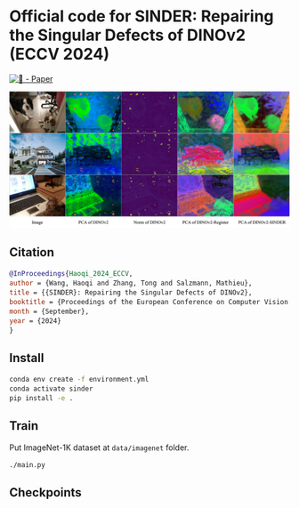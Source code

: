 # Official code for SINDER: Repairing the Singular Defects of DINOv2 (ECCV 2024)

[![🦢 - Paper](https://img.shields.io/badge/🦢-Paper-red)](https://arxiv.org/abs/2407.16826)

![SINDER](./resources/high_norm.jpg)

## Citation

```bibtex
@InProceedings{Haoqi_2024_ECCV,
author = {Wang, Haoqi and Zhang, Tong and Salzmann, Mathieu},
title = {{SINDER}: Repairing the Singular Defects of DINOv2},
booktitle = {Proceedings of the European Conference on Computer Vision (ECCV)},
month = {September},
year = {2024}
}
```

## Install

```bash
conda env create -f environment.yml
conda activate sinder
pip install -e .
```

## Train

Put ImageNet-1K dataset at `data/imagenet` folder.

```bash
./main.py
```

## Checkpoints
